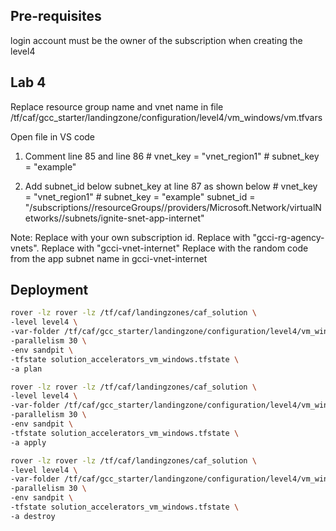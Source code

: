 

## Pre-requisites

login account must be the owner of the subscription when creating the level4

## Lab 4
Replace resource group name and vnet name in file 
/tf/caf/gcc_starter/landingzone/configuration/level4/vm_windows/vm.tfvars

Open file in VS code

1. Comment line 85 and line 86
        # vnet_key                = "vnet_region1"
        # subnet_key              = "example"

2. Add subnet_id below subnet_key at line 87 as shown below
        # vnet_key                = "vnet_region1"
        # subnet_key              = "example"
        subnet_id = "/subscriptions/<subscription id>/resourceGroups/<gcc vnet resource group>/providers/Microsoft.Network/virtualNetworks/<gcc vnet name>/subnets/ignite-snet-app-internet<random code>"
  
  Note: 
  Replace <subscription id> with your own subscription id. 
  Replace <gcc vnet resource group> with "gcci-rg-agency-vnets". 
  Replace <gcc vnet name> with "gcci-vnet-internet"
  Replace <random code> with the random code from the app subnet name in gcci-vnet-internet


## Deployment

```bash
rover -lz rover -lz /tf/caf/landingzones/caf_solution \
-level level4 \
-var-folder /tf/caf/gcc_starter/landingzone/configuration/level4/vm_windows \
-parallelism 30 \
-env sandpit \
-tfstate solution_accelerators_vm_windows.tfstate \
-a plan
```

```bash
rover -lz rover -lz /tf/caf/landingzones/caf_solution \
-level level4 \
-var-folder /tf/caf/gcc_starter/landingzone/configuration/level4/vm_windows \
-parallelism 30 \
-env sandpit \
-tfstate solution_accelerators_vm_windows.tfstate \
-a apply
```

```bash
rover -lz rover -lz /tf/caf/landingzones/caf_solution \
-level level4 \
-var-folder /tf/caf/gcc_starter/landingzone/configuration/level4/vm_windows \
-parallelism 30 \
-env sandpit \
-tfstate solution_accelerators_vm_windows.tfstate \
-a destroy
```
